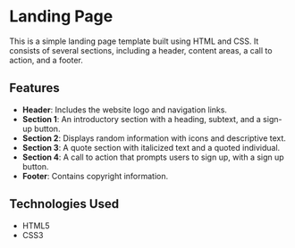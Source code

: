 # Landing Page

This is a simple landing page template built using HTML and CSS. It consists of several sections, including a header, content areas, a call to action, and a footer.

## Features

- **Header**: Includes the website logo and navigation links.
- **Section 1**: An introductory section with a heading, subtext, and a sign-up button.
- **Section 2**: Displays random information with icons and descriptive text.
- **Section 3**: A quote section with italicized text and a quoted individual.
- **Section 4**: A call to action that prompts users to sign up, with a sign up button.
- **Footer**: Contains copyright information.

## Technologies Used

- HTML5
- CSS3